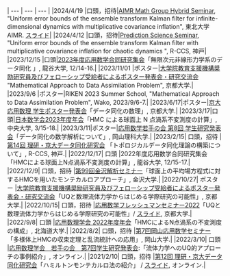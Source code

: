 
  | --- | --- | --- |
  |2024/4/19 |口頭，招待|[AIMR Math Group Hybrid Seminar](https://www.wpi-aimr.tohoku.ac.jp/mathematics_unit/english/seminar/20240419.html), "Uniform error bounds of the ensemble transform Kalman filter for infinite-dimensional dynamics with multiplicative covariance inflation", 東北大学AIMR. [スライド](/math/pdf/aimr_seminar_handout20240419.pdf)|
  |2024/4/12 |口頭，招待|[Prediction Science Seminar](https://prediction.riken.jp/events/ps_seminar/20240412/index_en.html), "Uniform error bounds of the ensemble transform Kalman filter with multiplicative covariance inflation for chaotic dynamics	", R-CCS, 神戸|
  |2023/12/15 |口頭|[2023年度応用数学合同研究集会](https://www.mathsoc.jp/section/appliedmath/CAM/2023/)「無限次元非線形力学系のデータ同化	」, 龍谷大学, 12/14-16.|
  |2023/11/01 |ポスター|[大学院教育支援機構奨励研究員及びフェローシップ受給者によるポスター発表会・研究交流会](https://www.kugd.k.kyoto-u.ac.jp/%e3%82%a4%e3%83%99%e3%83%b3%e3%83%88/1588.html) <br>"Mathematical Approach to Data Assimilation Problem", 京都大学.|
  |2023/9/6 |ポスター|RIKEN 2023 Summer School, "Mathematical Approach to Data Assimilation Problem", Wako, 2023/9/6-7.|
  |2023/6/17|ポスター|[京大 応用数理 学生ポスター発表会](https://sites.google.com/view/siam-sc-kyoto/event/poster-presentation-2023)「データ同化の数理」, 京都大学.|
  |2023/3/17|口頭|[日本数学会2023年度年会](http://www.mathsoc.jp/activity/meeting/chuo23mar/index.html)「HMC による球面上 N 点渦系不変測度の計算」, 中央大学, 3/15-18.|
  |2023/3/11|ポスター|[応用数学若手の会 第8回 学生研究発表会](http://wakate.jsiam.org/)「データ同化の数学解析について」, 岡山理科大学.|
  |2023/2/15| 口頭，招待 |[第14回 理研・京大データ同化研究会](http://www.data-assimilation.riken.jp/jp/events/ku_ws_202302/) 「トポロジカルデータ同化理論の構築について」, R-CCS, 神戸.|
  |2022/12/17| 口頭 |2022年度応用数学合同研究集会「HMCによる球面上N点渦系不変測度の計算」, 龍谷大学, 12/15-17.|
  |2022/12/9| 口頭，招待 |[第99回金沢解析セミナー](http://math.w3.kanazawa-u.ac.jp/wp/2022/11/17/kas99/)「球面上の平均場方程式に対するHMCを用いたモンテカルロアプローチ」, 金沢大学.|
  |2022/10/27| ポスター |[大学院教育支援機構奨励研究員及びフェローシップ受給者によるポスター発表会・研究交流会](https://www.kugd.k.kyoto-u.ac.jp/news/477.html)「UQと数理流体力学からはじめる学際研究の可能性」, 京都大学.|
  |2022/10/15| 口頭，招待 |[応用数学フレッシュマンセミナー2022](https://sites.google.com/view/freshman-seminar2022)「UQと数理流体力学からはじめる学際研究の可能性」/ [スライド](/math/pdf/freshman2022_slide.pdf), 京都大学.|
  |2022/9/8| 口頭 |[応用数理学会 2022年度年会](https://jsiam.org/annual2022/)「HMCによるN点渦系の不変測度の構成」, 北海道大学.|
  |2022/8/2| 口頭，招待 |[第7回岡山応用数学セミナー](https://jsiam.org/eguide02/3603/)「多様体上HMCの収束定理と乱流統計への応用」, 岡山大学.|
  |2022/3/10| 口頭 |[応用数理学会　若手の会　第7回学生研究発表会](http://wakate.jsiam.org/?p=68):「流体力学へのUQ的アプローチの事例紹介」, オンライン.|
  |2021/2/10| 口頭，招待 |[第12回 理研・京大データ同化研究会](http://www.data-assimilation.riken.jp/jp/events/ku_ws_202102/index.html)「ハミルトンモンテカルロ法の紹介」 / [スライド](/math/pdf/intro_to_hmc_slide.pdf), オンライン.|